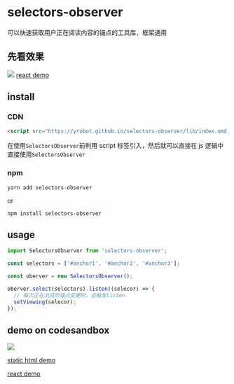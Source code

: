 # selectors-observer

可以快速获取用户正在阅读内容的锚点的工具库，框架通用

## 先看效果

![](https://gitee.com/yrobot/images/raw/master/2021-06-01/selectors-observer-22-05-23.gif)
[react demo](https://codesandbox.io/s/selectors-observer-react-ben4e)

## install

### CDN

```html
<script src="https://yrobot.github.io/selectors-observer/lib/index.umd.js"></script>
```

在使用`SelectorsObserver`前利用 script 标签引入，然后就可以直接在 js 逻辑中直接使用`SelectorsObserver`

### npm

```
yarn add selectors-observer
```

or

```
npm install selectors-observer
```

## usage

```js
import SelectorsObserver from 'selectors-observer';

const selectors = ['#anchor1', '#anchor2', '#anchor3'];

const oberver = new SelectorsObserver();

oberver.select(selectors).listen((selecor) => {
  // 每次正在浏览的锚点变更时，会触发listen
  setViewing(selecor);
});
```

## demo on codesandbox

![](https://gitee.com/yrobot/images/raw/master/2021-06-01/zLGjrH-21-31-45.png)

[static html demo](https://codesandbox.io/s/selectors-observer-static-hcsqh)

[react demo](https://codesandbox.io/s/selectors-observer-react-ben4e)

